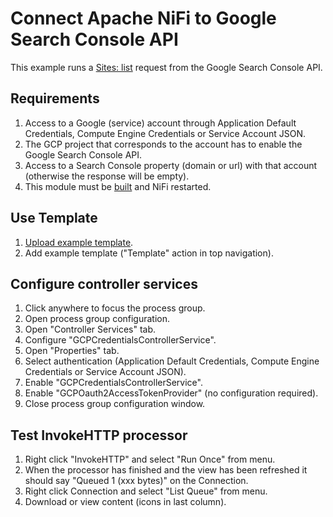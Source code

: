 # Connect Apache NiFi to Google Search Console API

This example runs a [Sites: list](https://developers.google.com/webmaster-tools/v1/sites/list) request from the Google Search Console API.

## Requirements

1. Access to a Google (service) account through Application Default Credentials, Compute Engine Credentials or Service Account JSON.
2. The GCP project that corresponds to the account has to enable the Google Search Console API.
3. Access to a Search Console property (domain or url) with that account (otherwise the response will be empty).
4. This module must be [built](../../README.md#manual-build) and NiFi restarted.

## Use Template

1. [Upload example template](https://nifi.apache.org/docs/nifi-docs/html/user-guide.html#Import_Template).
2. Add example template ("Template" action in top navigation).

## Configure controller services

1. Click anywhere to focus the process group.
2. Open process group configuration.
3. Open "Controller Services" tab.
4. Configure "GCPCredentialsControllerService".
5. Open "Properties" tab.
6. Select authentication (Application Default Credentials, Compute Engine Credentials or Service Account JSON).
7. Enable "GCPCredentialsControllerService".
8. Enable "GCPOauth2AccessTokenProvider" (no configuration required).
9. Close process group configuration window.

## Test InvokeHTTP processor

1. Right click "InvokeHTTP" and select "Run Once" from menu.
2. When the processor has finished and the view has been refreshed it should say "Queued 1 (xxx bytes)" on the Connection.
3. Right click Connection and select "List Queue" from menu.
4. Download or view content (icons in last column).
